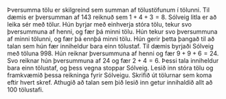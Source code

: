 
Þversumma tölu er skilgreind sem summan af tölustöfunum í tölunni. Til dæmis er
þversumman af $143$ reiknuð sem $1 + 4 + 3 = 8$. Sólveig litla er að leika sér
með tölur. Hún byrjar með einhverja stóra tölu, tekur svo þversummuna af henni,
og fær þá minni tölu. Hún tekur svo þversummuna af minni tölunni, og fær þá
ennþá minni tölu. Hún gerir þetta þangað til að talan sem hún fær inniheldur
bara einn tölustaf. Til dæmis byrjaði Sólveig með töluna $998$. Hún reiknar
þversummuna af henni og fær $9 + 9 + 6 = 24$. Svo reiknar hún þversummuna af
$24$ og fær $2 + 4 = 6$. Þessi tala inniheldur bara einn tölustaf, og þess
vegna stoppar Sólveig. Lesið inn stóra tölu og framkvæmið þessa reikninga fyrir
Sólveigu. Skrifið út tölurnar sem koma eftir hvert skref. Athugið að talan sem
þið lesið inn getur innihaldið allt að $100$ tölustafi.

